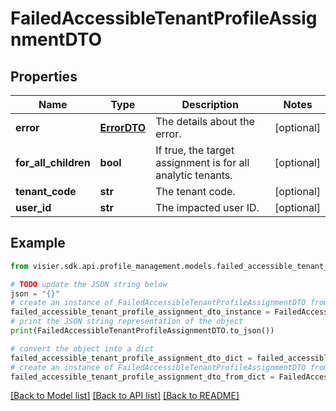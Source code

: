 # FailedAccessibleTenantProfileAssignmentDTO


## Properties

Name | Type | Description | Notes
------------ | ------------- | ------------- | -------------
**error** | [**ErrorDTO**](ErrorDTO.md) | The details about the error. | [optional] 
**for_all_children** | **bool** | If true, the target assignment is for all analytic tenants. | [optional] 
**tenant_code** | **str** | The tenant code. | [optional] 
**user_id** | **str** | The impacted user ID. | [optional] 

## Example

```python
from visier.sdk.api.profile_management.models.failed_accessible_tenant_profile_assignment_dto import FailedAccessibleTenantProfileAssignmentDTO

# TODO update the JSON string below
json = "{}"
# create an instance of FailedAccessibleTenantProfileAssignmentDTO from a JSON string
failed_accessible_tenant_profile_assignment_dto_instance = FailedAccessibleTenantProfileAssignmentDTO.from_json(json)
# print the JSON string representation of the object
print(FailedAccessibleTenantProfileAssignmentDTO.to_json())

# convert the object into a dict
failed_accessible_tenant_profile_assignment_dto_dict = failed_accessible_tenant_profile_assignment_dto_instance.to_dict()
# create an instance of FailedAccessibleTenantProfileAssignmentDTO from a dict
failed_accessible_tenant_profile_assignment_dto_from_dict = FailedAccessibleTenantProfileAssignmentDTO.from_dict(failed_accessible_tenant_profile_assignment_dto_dict)
```
[[Back to Model list]](../README.md#documentation-for-models) [[Back to API list]](../README.md#documentation-for-api-endpoints) [[Back to README]](../README.md)


